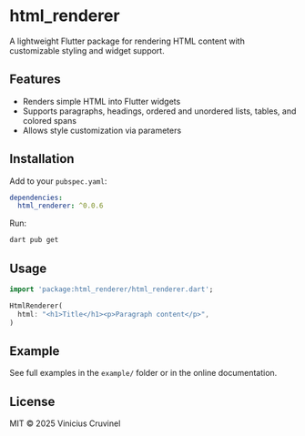 

# html_renderer

A lightweight Flutter package for rendering HTML content with customizable styling and widget support.

## Features

- Renders simple HTML into Flutter widgets
- Supports paragraphs, headings, ordered and unordered lists, tables, and colored spans
- Allows style customization via parameters

## Installation

Add to your `pubspec.yaml`:

```yaml
dependencies:
  html_renderer: ^0.0.6
```

Run:

```sh
dart pub get
```

## Usage

```dart
import 'package:html_renderer/html_renderer.dart';

HtmlRenderer(
  html: "<h1>Title</h1><p>Paragraph content</p>",
)
```

## Example

See full examples in the `example/` folder or in the online documentation.

## License

MIT © 2025 Vinicius Cruvinel
